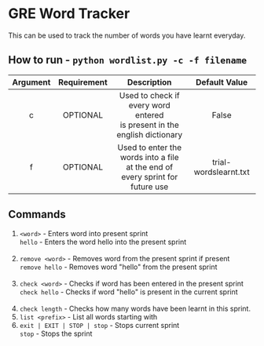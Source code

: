 # GRE Word Tracker #

This can be used to track the number of words you have learnt everyday.

## How to run - ```python wordlist.py -c -f filename``` ##
  

  Argument  | Requirement | Description | Default Value
   :---: | :---: | :---: | :---:
  c | OPTIONAL | Used to check if every word entered<br/> is present in the english dictionary | False
  f | OPTIONAL | Used to enter the words into a file<br/> at the end of every sprint for future use | trial-wordslearnt.txt


## Commands ##

1. `<word>` - Enters word into present sprint<br/>`hello` - Enters the word hello into the present sprint<br/><br/>
2. `remove <word>` - Removes word from the present sprint if present<br/>`remove hello` - Removes word "hello" from the present sprint<br/><br/>
3. `check <word>` - Checks if word has been entered in the present sprint<br/>`check hello` - Checks if word "hello" is present in the current sprint<br/><br/>
4. `check length` - Checks how many words have been learnt in this sprint. 
5. `list <prefix>` - List all words starting with <prefix>
6. `exit | EXIT | STOP | stop` - Stops current sprint<br/>`stop` - Stops the sprint

